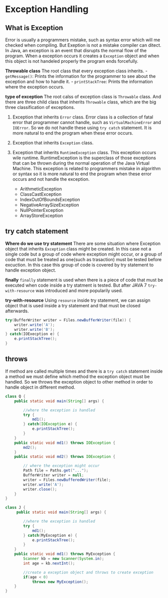 # Exception Handling

## What is Exception
Error is usually a programmers mistake, such as syntax error which will me checked when compiling. But Exeption is not a mistake compiler can ditect. In Java, an exception is an event that disrupts the normal flow of the program. When a exception occurs it creates a `Exception` object and when this object is not handeled properly the program ends forcefully.

**Throwable class**
The root class that every exception class inherits.
    - `getMessage()`: Prints the information for the programmer to see about the exception and how to handle it.
    - `printStackTree`: Prints the information where the exception occurs.


**type of exception**
The root calss of exception class is `Throwable` class. And there are three child class that inherits `Throwable` class, which are the big three classification of exceptions.
1. Exception that inherits `Error` class.
    Error class is a collection of fatal error that programmer cannot handle, such as `VirtualMachineError` and `IOError`. So we do not handle these using `try catch` statement. It is more natural to end the program when these error occurs.

2. Exception that inherits `Exception` class.
    
3. Exception that inherits `RuntimeException` class.
   This exception occurs wile runtime. RuntimeException is the superclass of those exceptions that can be thrown during the normal operation of the Java Virtual Machine. This exception is related to programmers mistake in algorithm or syntax so it is more natural to end the program when these error occurs and not handle the exception.
    - ArithmeticException
    - ClassCastException
    - IndexOutOfBoundsException
    - NegativeArraySizeException
    - NullPointerException
    - ArrayStoreException


## try catch statement
**Where do we use try statement**
There are some situation where Exception object that inherits `Exception` class might be created. In this case not a single code but a group of code where exception might occur, or a group of code that must be treated as one(such as trasaction) must be tested before excuction. In this case this group of code is covered by try statement to handle exception object.

**finally**
`finally` statement is used when there is a piece of code that must be executed when code inside a try statment is tested. But after JAVA 7 `try-with-resource` was introduced and more popularily used.

**try-with-resource**
Using `resource` inside try statement, we can assign object that is used inside a try statement and that must be closed afterwards. 

```java
try(BufferWriter writer = Files.newBufferWriter(file)) {
    writer.write('A');
    writer.write('B');
} catch(IOExecption e) {
    e.printStackTree();
}
```

## throws
If method are called multiple times and there is a `try catch` statement inside a method we must define which method the exception object must be handled. So we throws the exception object to other method in order to handle object in different method.
```java
class Q {
    public static void main(String[] args) {

        //where the exception is handled
        try {
            md1();
        } catch(IOException e) {
            e.printStackTree();
        }
    }
    public static void md1() throws IOException {
        md2();
    }
    public static void md2() throws IOException {

        // where the exception might occur
        Path file = Paths.get("...");
        BufferWriter writer = null;
        writer = Files.newBufferedWriter(file);
        writer.write('A');
        writer.close();
    }
}
```

```java
class J {
     public static void main(String[] args) {

        //where the exception is handled
        try {
            md1();
        } catch(MyException e) {
            e.printStackTree();
        }
    }
    public static void md1() throws MyException {
        Scanner kb = new Scanner(System.in);
        int age = kb.nextInt();

        //create a exception object and throws to create exception
        if(age < 0)
            throws new MyException();
    }
}
```


